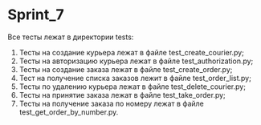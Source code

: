 # Sprint_7

Все тесты лежат в директории tests:

1. Тесты на создание курьера лежат в файле test_create_courier.py;
2. Тесты на авторизацию курьера лежат в файле test_authorization.py;
3. Тесты на создание заказа лежат в файле test_create_order.py;
4. Тест на получение списка заказов лежит в файле test_order_list.py;
5. Тесты по удалению курьера лежат в файле test_delete_courier.py;
6. Тесты на принятие заказа лежат в файле test_take_order.py;
7. Тесты на получение заказа по номеру лежат в файле test_get_order_by_number.py.
